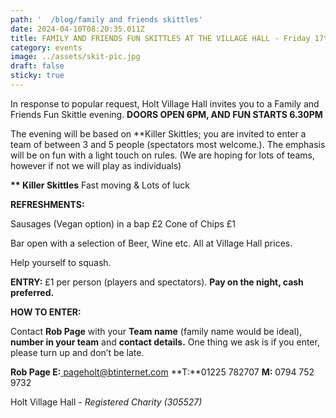 ```yaml
---
path: '  /blog/family and friends skittles'
date: 2024-04-10T08:20:35.011Z
title: FAMILY AND FRIENDS FUN SKITTLES AT THE VILLAGE HALL - Friday 17th May 2024
category: events
image: ../assets/skit-pic.jpg
draft: false
sticky: true
---
```

In response to popular request, Holt Village Hall invites you to a Family and Friends Fun Skittle evening.  **DOORS OPEN 6PM, AND FUN STARTS 6.30PM**

The evening will be based on \*\*Killer Skittles; you are invited to enter a team of between 3 and 5 people (spectators most welcome.). The emphasis will be on fun with a light touch on rules. (We are hoping for lots of teams, however if not we will play as individuals)

**\*\* Killer Skittles** Fast moving & Lots of luck 

**REFRESHMENTS:**

Sausages (Vegan option) in a bap £2 Cone of Chips £1

Bar open with a selection of Beer, Wine etc. All at Village Hall prices.

Help yourself to squash.

**ENTRY:**  £1 per person (players and spectators).  **Pay on the night, cash preferred.**

**HOW TO ENTER:**

Contact **Rob Page** with your **Team name** (family name would be ideal), **number in your team** and **contact details.** One thing we ask is if you enter, please turn up and don’t be late.

**Rob Page  E:**[  pageholt@btinternet.com](mailto:pageholt@btinternet.com)  **T:**01225 782707  **M:** 0794 752 9732

Holt Village Hall - *Registered Charity (305527)*